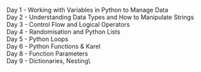 Day 1 - Working with Variables in Python to Manage Data\
Day 2 - Understanding Data Types and How to Manipulate Strings\
Day 3 - Control Flow and Logical Operators\
Day 4 - Randomisation and Python Lists\
Day 5 - Python Loops\
Day 6 - Python Functions & Karel\
Day 8 - Function Parameters\
Day 9 - Dictionaries, Nesting\